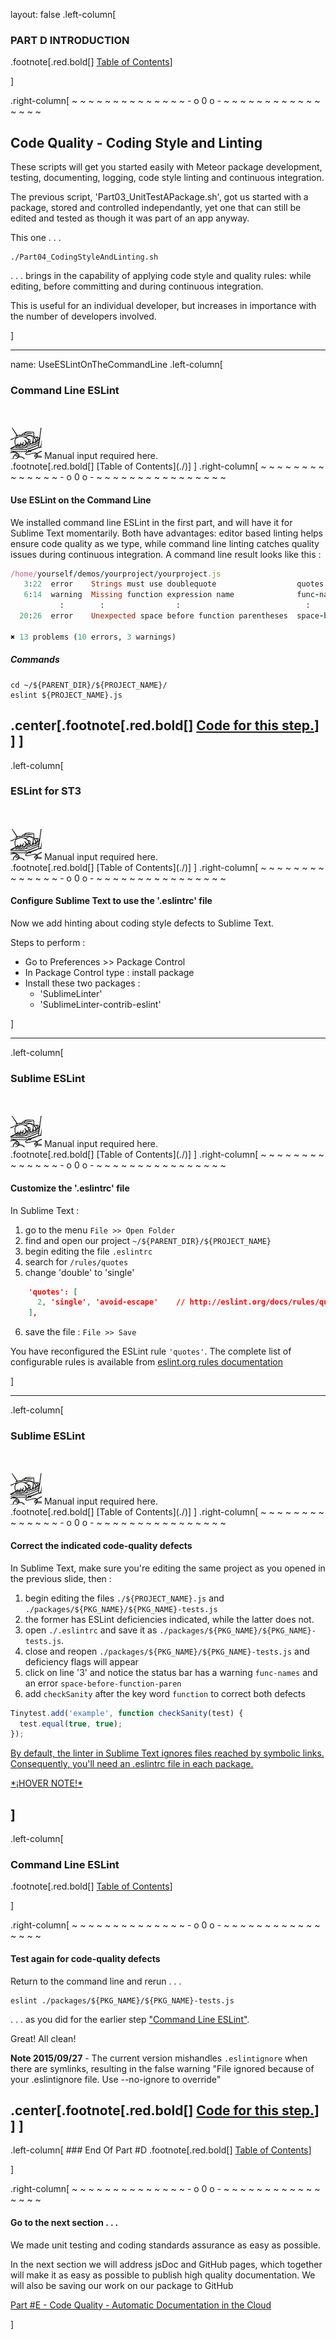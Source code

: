 layout: false
.left-column[
  ### PART D INTRODUCTION

.footnote[.red.bold[] [Table of Contents](./)] 
<!-- H -->]
.right-column[
~ ~ ~ ~ ~ ~ ~ ~ ~ ~ ~ ~ ~ ~ - o 0 o - ~ ~ ~ ~ ~ ~ ~ ~ ~ ~ ~ ~ ~ ~ ~ ~

## Code Quality - Coding Style and Linting

These scripts will get you started easily with Meteor package development, testing, documenting, logging, code style linting and continuous integration.

The previous script, 'Part03_UnitTestAPackage.sh', got us started with a package, stored and controlled independantly, yet one that can still be edited and tested as though it was part of an app anyway.

This one . . .  
```terminal
./Part04_CodingStyleAndLinting.sh
```
. . .  brings in the capability of applying code style and quality rules: while editing, before committing and during continuous integration.

This is useful for an individual developer, but increases in importance with the number of developers involved.

<!-- B -->]
---
name: UseESLintOnTheCommandLine
.left-column[
  ### Command Line ESLint
  <br />
  <br />
  <div class="manual_input_reqd">
  <img src="./fragments/typer.gif" />
  Manual input required here.
  </div>
.footnote[.red.bold[] [Table of Contents](./)] 
<!-- H -->]
.right-column[
~ ~ ~ ~ ~ ~ ~ ~ ~ ~ ~ ~ ~ ~ - o 0 o - ~ ~ ~ ~ ~ ~ ~ ~ ~ ~ ~ ~ ~ ~ ~ ~

#### Use ESLint on the Command Line

We installed command line ESLint in the first part, and will have it for Sublime Text momentarily.  Both have advantages: editor based linting helps ensure code quality as we type, while command line linting catches quality issues during continuous integration.  A command line result looks like this :
```ruby
/home/yourself/demos/yourproject/yourproject.js
   3:22  error    Strings must use doublequote                  quotes
   6:14  warning  Missing function expression name              func-names
           :        :                :                            :
  20:26  error    Unexpected space before function parentheses  space-before-function-paren

✖ 13 problems (10 errors, 3 warnings)
```
##### Commands
```terminal
cd ~/${PARENT_DIR}/${PROJECT_NAME}/
eslint ${PROJECT_NAME}.js
```

<!-- Code for this begins at line #25 -->
<!-- B -->
.center[.footnote[.red.bold[] <a href="https://github.com/martinhbramwell/Meteor-CI-Tutorial/blob/master/Part04_CodingStyleAndLinting.sh#L25" target="_blank">Code for this step.</a>] ]
]
---
.left-column[
  ### ESLint for ST3
  <br />
  <br />
  <div class="manual_input_reqd">
  <img src="./fragments/typer.gif" />
  Manual input required here.
  </div>
.footnote[.red.bold[] [Table of Contents](./)] 
<!-- H -->]
.right-column[
~ ~ ~ ~ ~ ~ ~ ~ ~ ~ ~ ~ ~ ~ - o 0 o - ~ ~ ~ ~ ~ ~ ~ ~ ~ ~ ~ ~ ~ ~ ~ ~

#### Configure Sublime Text to use the '.eslintrc' file

Now we add hinting about coding style defects to Sublime Text.

Steps to perform :

 - Go to Preferences >> Package Control
 - In Package Control type : install package
 - Install these two packages :
   - 'SublimeLinter'
   - 'SublimeLinter-contrib-eslint'

<!-- B -->]
---
.left-column[
  ### Sublime ESLint
  <br />
  <br />
  <div class="manual_input_reqd">
  <img src="./fragments/typer.gif" />
  Manual input required here.
  </div>
.footnote[.red.bold[] [Table of Contents](./)] 
<!-- H -->]
.right-column[
~ ~ ~ ~ ~ ~ ~ ~ ~ ~ ~ ~ ~ ~ - o 0 o - ~ ~ ~ ~ ~ ~ ~ ~ ~ ~ ~ ~ ~ ~ ~ ~

#### Customize the '.eslintrc' file

In Sublime Text :
1. go to the menu ```File >> Open Folder```
2. find and open our project ```~/${PARENT_DIR}/${PROJECT_NAME}```
3. begin editing the file ```.eslintrc```
4. search for ```/rules/quotes```
5. change 'double' to 'single'
```JSON
    'quotes': [
      2, 'single', 'avoid-escape'    // http://eslint.org/docs/rules/quotes
    ],
```
6. save the file :  ```File >> Save```

You have reconfigured the ESLint rule ```'quotes'```.  The complete list of configurable rules is available from <a target="blank" href="http://eslint.org/docs/rules/">eslint.org rules documentation</a>
<!-- B -->]
---
.left-column[
  ### Sublime ESLint
  <br />
  <br />
  <div class="manual_input_reqd">
  <img src="./fragments/typer.gif" />
  Manual input required here.
  </div>
.footnote[.red.bold[] [Table of Contents](./)] 
<!-- H -->]
.right-column[
~ ~ ~ ~ ~ ~ ~ ~ ~ ~ ~ ~ ~ ~ - o 0 o - ~ ~ ~ ~ ~ ~ ~ ~ ~ ~ ~ ~ ~ ~ ~ ~

#### Correct the indicated code-quality defects

In Sublime Text, make sure you're editing the same project as you opened in the previous slide, then :
1. begin editing the files ```./${PROJECT_NAME}.js``` and ```./packages/${PKG_NAME}/${PKG_NAME}-tests.js```
2. the former has ESLint deficiencies indicated, while the latter does not.
3. open ```./.eslintrc``` and save it as ```./packages/${PKG_NAME}/${PKG_NAME}-tests.js```.
4. close and reopen ```./packages/${PKG_NAME}/${PKG_NAME}-tests.js``` and deficiency flags will appear
5. click on line '3' and notice the status bar has a warning ```func-names``` and an error ```space-before-function-paren```
6. add ```checkSanity``` after the key word ```function``` to correct both defects

```javascript
Tinytest.add('example', function checkSanity(test) {
  test.equal(true, true);
});
```

<!-- B -->
 
<div id="needineach" class="popup_div">
    <a class="subtle_a" onmouseover="HideContent('needineach'); return true;"
       href="javascript:HideContent('needineach')">
        <p>By default, the linter in Sublime Text ignores files reached by symbolic links. Consequently, you'll need an .eslintrc file in each package.</p>
    </a>
</div>
<a
    class="hover_text"
    onmouseover="ReverseContentDisplay('needineach'); return true;"
    href="javascript:ReverseContentDisplay('needineach')">
    *¡HOVER NOTE!*
</a>


]
---
.left-column[
  ### Command Line ESLint
.footnote[.red.bold[] [Table of Contents](./)] 
<!-- H -->]
.right-column[
~ ~ ~ ~ ~ ~ ~ ~ ~ ~ ~ ~ ~ ~ - o 0 o - ~ ~ ~ ~ ~ ~ ~ ~ ~ ~ ~ ~ ~ ~ ~ ~

#### Test again for code-quality defects

Return to the command line and rerun . . . 
```terminal
eslint ./packages/${PKG_NAME}/${PKG_NAME}-tests.js
```
. . . as you did for the earlier step ["Command Line ESLint"](#UseESLintOnTheCommandLine).

Great!  All clean!

**Note 2015/09/27** - The current version mishandles ```.eslintignore``` when there are symlinks, resulting in the false warning "File ignored because of your .eslintignore file. Use --no-ignore to override"
<!-- Code for this begins at line #51 -->
<!-- B -->
.center[.footnote[.red.bold[] <a href="https://github.com/martinhbramwell/Meteor-CI-Tutorial/blob/master/Part04_CodingStyleAndLinting.sh#L51" target="_blank">Code for this step.</a>] ]
]
---
.left-column[
    ### End Of Part #D
.footnote[.red.bold[] [Table of Contents](./)] 
<!-- H -->]
.right-column[
~ ~ ~ ~ ~ ~ ~ ~ ~ ~ ~ ~ ~ ~ - o 0 o - ~ ~ ~ ~ ~ ~ ~ ~ ~ ~ ~ ~ ~ ~ ~ ~

#### Go to the next section . . . 

We made unit testing and coding standards assurance as easy as possible. 

In the next section we will address jsDoc and GitHub pages, which together will make it as easy as possible to publish high quality documentation.  We will also be saving our work on our package to GitHub

[Part #E - Code Quality - Automatic Documentation in the Cloud](./?part=E)



<!-- B -->]
